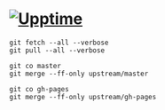 # [![Upptime](https://raw.githubusercontent.com/upptime/upptime.js.org/master/static/img/logo.svg)](https://upptime.js.org)

```
git fetch --all --verbose
git pull --all --verbose

git co master
git merge --ff-only upstream/master

git co gh-pages
git merge --ff-only upstream/gh-pages

```